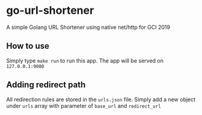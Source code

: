 # go-url-shortener
A simple Golang URL Shortener using native net/http for GCI 2019

## How to use
Simply type `make run` to run this app.
The app will be served on `127.0.0.1:9000`

## Adding redirect path
All redirection rules are stored in the `urls.json` file.
Simply add a new object under `urls` array with parameter of `base_url` and `redirect_url`